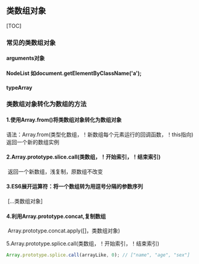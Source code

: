 ## 类数组对象

[TOC]



### 常见的类数组对象

#### 		arguments对象

#### 		NodeList  如document.getElementByClassName('a');

#### 		typeArray



### 类数组对象转化为数组的方法

#### 		1.使用Array.from()将类数组对象转化为数组对象

​		语法：Array.from(类型化数组，！新数组每个元素运行的回调函数，！this指向)	返回一个新的数组实例

#### 	2.Array.prototype.slice.call(类数组，！开始索引，！结束索引)

​		返回一个新数组，浅复制，原数组不改变

#### 	3.ES6展开运算符：将一个数组转为用逗号分隔的参数序列

​		[...类数组对象]

#### 	4.利用Array.prototype.concat,复制数组

​		Array.prototype.concat.apply([]，类数组对象)

5.Array.prototype.splice.call(类数组，！开始索引，！结束索引)

```js
Array.prototype.splice.call(arrayLike, 0); // ["name", "age", "sex"] 
```

